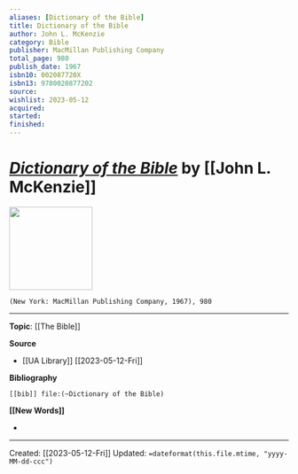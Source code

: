 ```yaml
---
aliases: [Dictionary of the Bible]
title: Dictionary of the Bible
author: John L. McKenzie
category: Bible
publisher: MacMillan Publishing Company
total_page: 980
publish_date: 1967
isbn10: 002087720X
isbn13: 9780020877202
source: 
wishlist: 2023-05-12
acquired: 
started: 
finished: 
---
```

# *[Dictionary of the Bible]()* by [[John L. McKenzie]]

<img src="http://books.google.com/books/content?id=WLGK_FkroQAC&printsec=frontcover&img=1&zoom=1&source=gbs_api" width=150>

`(New York: MacMillan Publishing Company, 1967), 980`



--- 
**Topic**: [[The Bible]]

**Source**
- [[UA Library]] [[2023-05-12-Fri]]

**Bibliography**

```query
[[bib]] file:(~Dictionary of the Bible)
```
 

**[[New Words]]**

- 

---
Created: [[2023-05-12-Fri]]
Updated: `=dateformat(this.file.mtime, "yyyy-MM-dd-ccc")`
